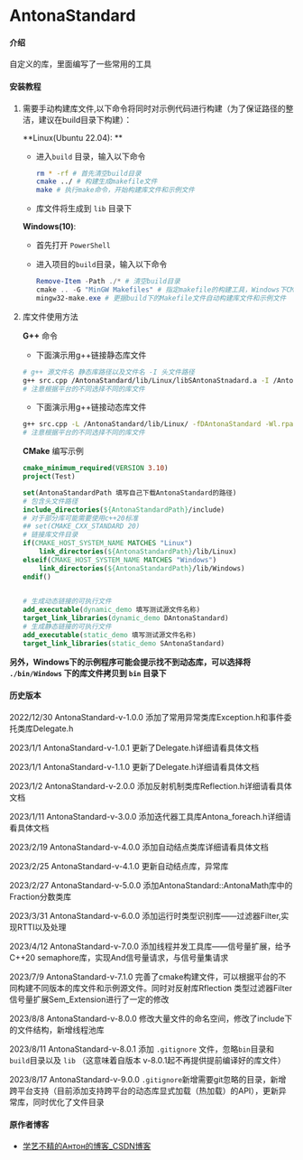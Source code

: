 # AntonaStandard

#### 介绍
自定义的库，里面编写了一些常用的工具

#### 安装教程

1. 需要手动构建库文件,以下命令将同时对示例代码进行构建（为了保证路径的整洁，建议在build目录下构建）：

   **Linux(Ubuntu 22.04): ** 

   - 进入`build` 目录，输入以下命令

     ```bash
     rm * -rf # 首先清空build目录
     cmake ../ # 构建生成makefile文件
     make # 执行make命令，开始构建库文件和示例文件
     ```

   - 库文件将生成到 `lib` 目录下

   **Windows(10)**:

   - 首先打开 `PowerShell` 

   - 进入项目的`build`目录，输入以下命令

     ```powershell
     Remove-Item -Path ./* # 清空build目录
     cmake .. -G "MinGW Makefiles" # 指定makefile的构建工具，Windows下CMake默认生成VS的构建文件
     mingw32-make.exe # 更据build下的Makefile文件自动构建库文件和示例文件
     ```

2. 库文件使用方法

   **G++** 命令

   - 下面演示用g++链接静态库文件

   ```bash
   # g++ 源文件名 静态库路径以及文件名 -I 头文件路径
   g++ src.cpp /AntonaStandard/lib/Linux/libSAntonaStnadard.a -I /AntonaStandard/include -o app
   # 注意根据平台的不同选择不同的库文件
   ```

   - 下面演示用g++链接动态库文件

   ```bash
   g++ src.cpp -L /AntonaStandard/lib/Linux/ -fDAntonaStandard -Wl.rpath=/AntonaStandard/lib/Linux/ -o app
   # 注意根据平台的不同选择不同的库文件
   ```

   **CMake** 编写示例

   ```cmake
   cmake_minimum_required(VERSION 3.10)
   project(Test)
   
   set(AntonaStandardPath 填写自己下载AntonaStandard的路径)
   # 包含头文件路径
   include_directories(${AntonaStandardPath}/include)
   # 对于部分库可能需要使用c++20标准
   ## set(CMAKE_CXX_STANDARD 20)
   # 链接库文件目录
   if(CMAKE_HOST_SYSTEM_NAME MATCHES "Linux")
       link_directories(${AntonaStandardPath}/lib/Linux)
   elseif(CMAKE_HOST_SYSTEM_NAME MATCHES "Windows")
       link_directories(${AntonaStandardPath}/lib/Windows)
   endif()
   
   	
   # 生成动态链接的可执行文件
   add_executable(dynamic_demo 填写测试源文件名称)
   target_link_libraries(dynamic_demo DAntonaStandard)
   # 生成静态链接的可执行文件
   add_executable(static_demo 填写测试源文件名称)
   target_link_libraries(static_demo SAntonaStandard)
   ```


**另外，Windows下的示例程序可能会提示找不到动态库，可以选择将 `./bin/Windows` 下的库文件拷贝到 `bin` 目录下**





#### 历史版本
2022/12/30 AntonaStandard-v-1.0.0 添加了常用异常类库Exception.h和事件委托类库Delegate.h

2023/1/1     AntonaStandard-v-1.0.1 更新了Delegate.h详细请看具体文档

2023/1/1	 AntonaStandard-v-1.1.0 更新了Delegate.h详细请看具体文档

2023/1/2	 AntonaStandard-v-2.0.0 添加反射机制类库Reflection.h详细请看具体文档

2023/1/11   AntonaStandard-v-3.0.0 添加迭代器工具库Antona_foreach.h详细请看具体文档

2023/2/19   AntonaStandard-v-4.0.0 添加自动结点类库详细请看具体文档

2023/2/25   AntonaStandard-v-4.1.0 更新自动结点库，异常库

2023/2/27   AntonaStandard-v-5.0.0 添加AntonaStandard::AntonaMath库中的Fraction分数类库

2023/3/31   AntonaStandard-v-6.0.0 添加运行时类型识别库——过滤器Filter,实现RTTI以及处理

2023/4/12   AntonaStandard-v-7.0.0 添加线程并发工具库——信号量扩展，给予C++20 semaphore库，实现And信号量请求，与信号量集请求

2023/7/9   AntonaStandard-v-7.1.0 完善了cmake构建文件，可以根据平台的不同构建不同版本的库文件和示例源文件。同时对反射库Rflection 类型过滤器Filter 信号量扩展Sem_Extension进行了一定的修改

2023/8/8 AntonaStandard-v-8.0.0 修改大量文件的命名空间，修改了include下的文件结构，新增线程池库

2023/8/11 AntonaStandard-v-8.0.1 添加 `.gitignore` 文件，忽略`bin`目录和`build`目录以及 `lib` （这意味着自版本 v-8.0.1起不再提供提前编译好的库文件）

2023/8/17 AntonaStandard-v-9.0.0 `.gitignore`新增需要git忽略的目录，新增跨平台支持（目前添加支持跨平台的动态库显式加载（热加载）的API），更新异常库，同时优化了文件目录

#### 原作者博客



- [学艺不精的Антон的博客_CSDN博客](https://blog.csdn.net/yyy11280335?spm=1000.2115.3001.5343) 

